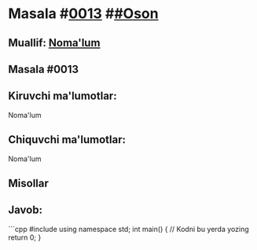 
<h1>Masala #<a href="https://robocontest.uz/tasks/0013">0013</a> #<a href="https://robocontest.uz/tasks?category=1">#Oson</a></h1>
<h2> Muallif: <a href="https://robocontest.uz/profile/Noma'lum">Noma'lum</a></h2>
<h2>Masala #0013</h2>
<p></p>
<h2>Kiruvchi ma'lumotlar:</h2>
<p>Noma'lum</p>
<h2>Chiquvchi ma'lumotlar:</h2>
<p>Noma'lum</p>
<h2>Misollar</h2>

<h2>Javob:</h2>
```cpp
#include <iostream>
using namespace std;
int main()
{
    // Kodni bu yerda yozing
    return 0;
}
